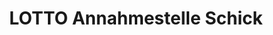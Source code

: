 ---
title: "LOTTO Annahmestelle Schick"
url: /muenchen/lotto-annahmestelle-schick/
shop: Lotterie
---